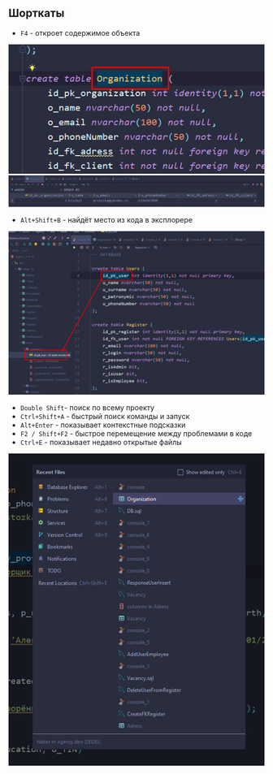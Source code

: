 ## Шорткаты

- `F4` - откроет содержимое объекта

![](_png/4d75b262d7ee2ccecc28c3a04b0acdf7.png)
![](_png/aab01daa1926b29b5c2a48f0dbefe536.png)

- `Alt+Shift+B` - найдёт место из кода в эксплорере

![](_png/2ce0cfea216822a63b69259c864695c9.png)

- `Double Shift`- поиск по всему проекту
- `Ctrl+Shift+A` - быстрый поиск команды и запуск
- `Alt+Enter` - показывает контекстные подсказки
- `F2 / Shift+F2` - быстрое перемещение между проблемами в коде
- `Ctrl+E` - показывает недавно открытые файлы

![](_png/6c5d86db82a86ad442375c9578271fd2.png)

